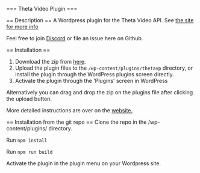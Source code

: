 === Theta Video Plugin ===

== Description ==
A Wordpress plugin for the Theta Video API. See [the site for more info](https://thetavideoplugin.com/)

Feel free to join [Discord](https://discord.gg/hArCMR9mky) or file an issue here on Github.

== Installation ==

1. Download the zip from [here](https://github.com/thetavideoplugin/thetavideoplugin/releases/tag/V0.0.1). 
2. Upload the plugin files to the `/wp-content/plugins/thetavp` directory, or install the plugin through the WordPress
   plugins screen directly.
3. Activate the plugin through the 'Plugins' screen in WordPress

Alternatively you can drag and drop the zip on the plugins file after clicking the upload button.

More detailed instructions are over on the [website.](https://thetavideoplugin.com/)

== Installation from the git repo == 
Clone the repo in the /wp-content/plugins/ directory.

Run `npm install`

Run `npm run build`

Activate the plugin in the plugin menu on your Wordpress site. 
